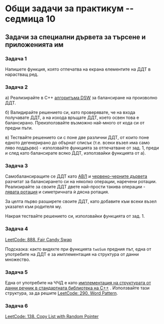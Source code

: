 # Общи задачи за практикум -- седмица 10

## Задачи за специални дървета за търсене и приложенията им

### Задача 1

Напишете функция, която отпечатва на екрана елементите на ДДТ в нарастващ ред.

### Задача 2

а) Реализирайте в C++
[алгоритъма DSW](https://en.wikipedia.org/wiki/Day%E2%80%93Stout%E2%80%93Warren_algorithm#Pseudocode)
за балансиране на произволно ДДТ.

б) Валидирайте решението си, като проверявате, че на входа получавате ДДТ, а на изхода връщате ДДТ,
което освен това е балансирано. Преизползвайте възможно най-много от кода си от предни пъти.

в) Тествайте решението си с поне две различни ДДТ, от които поне едното дегенерирано до обърнат
списък (т.е. всеки възел има само ляво поддърво) - използвайте функцията за отпечатване от зад. 1,
преди и след като балансирате всяко ДДТ, използвайки функцията от а).

### Задача 3

Самобалансиращите се ДДТ като [АВЛ](https://en.wikipedia.org/wiki/AVL_tree) и
[червено-черните дървета](https://en.wikipedia.org/wiki/Red%E2%80%93black_tree) разчитат за
балансирането си на няколко операции, наречени ротации. Реализирайте за своите ДДТ двете най-прости
такива операции - [лявата ротация](https://en.wikipedia.org/wiki/Tree_rotation#Illustration) и
симетричната ѝ дясна ротация.

За целта първо разширете своите ДДТ, като добавите към всеки възел указател към родителя му.

Накрая тествайте решението си, използвайки функцията от зад. 1.

### Задача 4

[LeetCode: 888. Fair Candy Swap](https://leetcode.com/problems/fair-candy-swap/description/)

Подсказка: както видяхте при функцията `twoSum` предния път, една от употребите на ДДТ е за
имплементация на структура от данни множество.

### Задача 5

Една от употребите на ЧЧД е като
[имплементация на структурата от данни речник в стандартната библиотека на C++](https://en.cppreference.com/w/cpp/container/map)
. Използвайте тази структура, за да решите
[LeetCode: 290. Word Pattern](https://leetcode.com/problems/word-pattern/description/).

### Задача 6

[LeetCode: 138. Copy List with Random Pointer](https://leetcode.com/problems/copy-list-with-random-pointer/description/)
